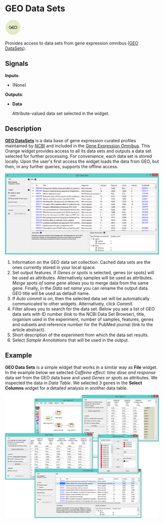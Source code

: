 GEO Data Sets
=============

![GEO Data Sets widget icon](icons/geo-data-sets.png)

Provides access to data sets from gene expression omnibus ([GEO
DataSets](http://www.ncbi.nlm.nih.gov/gds)).

Signals
-------

**Inputs**:

-   (None)

**Outputs**:

- **Data**

  Attribute-valued data set selected in the widget.

Description
-----------

**[GEO DataSets](http://www.ncbi.nlm.nih.gov/gds)** is a data base of gene
expression curated profiles maintained by [NCBI](http://www.ncbi.nlm.nih.gov/) and included in the [Gene
Expression Omnibus](http://www.ncbi.nlm.nih.gov/geo/info/datasets.html). This Orange widget provides
access to all its data sets and outputs a data set selected for further
processing. For convenience, each data set is stored locally. 
Upon the user's first access the widget loads the
data from GEO, but then, in any further queries, supports the offline
access.

![GEO Data Sets widget](images/GEOdataset-stamped.png)

1. Information on the GEO data set collection. Cached data sets are the ones currently stored in your local space.
2. Set output features. If *Genes or spots* is selected, genes (or spots) will be used as attributes. Alternatively samples
   will be used as attributes. *Merge spots of same gene* allows you to merge data from the same gene. Finally, in the
   *Data set name* you can rename the output data. GEO title will be used as default name.
3. If *Auto commit is on*, then the selected data set will be automatically communicated to other widgets. Alternatively,
   click *Commit*.
4. Filter allows you to search for the data set. Below you see a list of GEO data sets with ID number (link to the NCBI
   Data Set Browser), title,
   organism used in the experiment, number of samples, features, genes and subsets and reference number for the PubMed
   journal (link to the article abstract).
5. Short description of the experiment from which the data set results.
6. Select *Sample Annotations* that will be used in the output.

Example
-------

**GEO Data Sets** is a simple widget that works in a similar way as **File** widget. In the example below
we selected *Caffeine effect: time dose and response* data set from the GEO data base and used *Genes or spots* as
attributes. We inspected the data in *Data Table*. We selected
3 genes in the **Select Columns** widget for a detailed analysis in another data table.

<img src="images/GEODataSets-Example2.png" alt="image" width="600">
